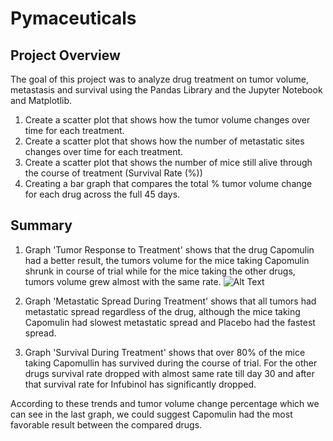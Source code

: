 # Pymaceuticals

## Project Overview

The goal of this project was to analyze drug treatment on tumor volume, metastasis and survival using the Pandas Library and the Jupyter Notebook and Matplotlib.
1. Create a scatter plot that shows how the tumor volume changes over time for each treatment.
2. Create a scatter plot that shows how the number of metastatic sites changes over time for each treatment.
3. Create a scatter plot that shows the number of mice still alive through the course of treatment (Survival Rate (%))
4. Creating a bar graph that compares the total % tumor volume change for each drug across the full 45 days.

## Summary
1. Graph 'Tumor Response to Treatment' shows that the drug Capomulin had a better result, the tumors volume for the mice taking Capomulin shrunk in course of trial while for the mice taking the other drugs, tumors volume grew almost with the same rate.
![Alt Text](Matplotlib_Homework_Project/Pymaceuticals/figures/tumor_response_to_treatment.png )
2. Graph 'Metastatic Spread During Treatment' shows that all tumors had metastatic spread regardless of the drug, although the mice taking Capomulin had slowest metastatic spread and Placebo had the fastest spread.

3. Graph 'Survival During Treatment' shows that over 80% of the mice taking Capomullin has survived during the course of trial. For the other drugs survival rate dropped with almost same rate till day 30 and after that survival rate for Infubinol has significantly dropped.

According to these trends and tumor volume change percentage which we can see in the last graph, we could suggest Capomulin had the most favorable result between the compared drugs.
